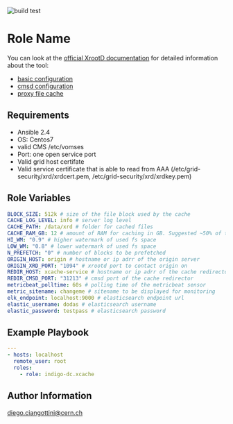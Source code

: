 ![build test](https://travis-ci.org/indigo-dc/ansible-role-xcache.svg?branch=master)

Role Name
=========

You can look at the [official XrootD documentation](http://xrootd.org/docs.html) for detailed information about the tool:

* [basic configuration](http://xrootd.org/doc/dev47/xrd_config.htm)
* [cmsd configuration](http://xrootd.org/doc/dev45/cms_config.htm)
* [proxy file cache](http://xrootd.org/doc/dev47/pss_config.htm)

Requirements
------------

* Ansible 2.4
* OS: Centos7
* valid CMS /etc/vomses
* Port: one open service port
* Valid grid host certifate
* Valid service certificate that is able to read from AAA (/etc/grid-security/xrd/xrdcert.pem, /etc/grid-security/xrd/xrdkey.pem)

Role Variables
--------------

``` yaml
BLOCK_SIZE: 512k # size of the file block used by the cache
CACHE_LOG_LEVEL: info # server log level
CACHE_PATH: /data/xrd # folder for cached files
CACHE_RAM_GB: 12 # amount of RAM for caching in GB. Suggested ~50% of the total
HI_WM: "0.9" # higher watermark of used fs space
LOW_WM: "0.8" # lower watermark of used fs space
N_PREFETCH: "0" # number of blocks to be prefetched
ORIGIN_HOST: origin # hostname or ip adrr of the origin server
ORIGIN_XRD_PORT: "1094" # xrootd port to contact origin on
REDIR_HOST: xcache-service # hostname or ip adrr of the cache redirector
REDIR_CMSD_PORT: "31213" # cmsd port of the cache redirector
metricbeat_polltime: 60s # polling time of the metricbeat sensor
metric_sitename: changeme # sitename to be displayed for monitoring
elk_endpoint: localhost:9000 # elasticsearch endpoint url
elastic_username: dodas # elasticsearch username
elastic_password: testpass # elasticsearch password
```

Example Playbook
----------------

```yaml
---
- hosts: localhost
  remote_user: root
  roles:
    - role: indigo-dc.xcache 
```

Author Information
------------------

diego.ciangottini@cern.ch
